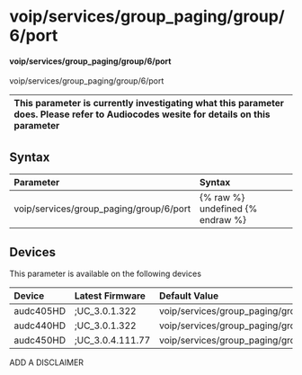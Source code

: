 ﻿---
description: voip/services/group_paging/group/6/port
search: false
---

# voip/services/group_paging/group/6/port

#### voip/services/group_paging/group/6/port

voip/services/group_paging/group/6/port


| This parameter is currently investigating what this parameter does. Please refer to Audiocodes wesite for details on this parameter | 
| :--- |

## Syntax
| Parameter | Syntax |
| :--- | :--- |
|voip/services/group_paging/group/6/port | {% raw %} undefined {% endraw %}|

## Devices
This parameter is available on the following devices

| Device | Latest Firmware | Default Value |
|:---|:---|:---|
| audc405HD | ;UC_3.0.1.322 | voip/services/group_paging/group/6/port=8888 
| audc440HD | ;UC_3.0.1.322 | voip/services/group_paging/group/6/port=8888 
| audc450HD | ;UC_3.0.4.111.77 | voip/services/group_paging/group/6/port=8888 

ADD A DISCLAIMER
